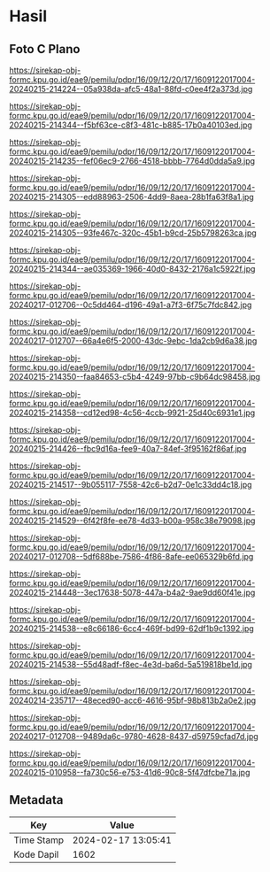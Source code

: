 # Hasil

## Foto C Plano

https://sirekap-obj-formc.kpu.go.id/eae9/pemilu/pdpr/16/09/12/20/17/1609122017004-20240215-214224--05a938da-afc5-48a1-88fd-c0ee4f2a373d.jpg

https://sirekap-obj-formc.kpu.go.id/eae9/pemilu/pdpr/16/09/12/20/17/1609122017004-20240215-214344--f5bf63ce-c8f3-481c-b885-17b0a40103ed.jpg

https://sirekap-obj-formc.kpu.go.id/eae9/pemilu/pdpr/16/09/12/20/17/1609122017004-20240215-214235--fef06ec9-2766-4518-bbbb-7764d0dda5a9.jpg

https://sirekap-obj-formc.kpu.go.id/eae9/pemilu/pdpr/16/09/12/20/17/1609122017004-20240215-214305--edd88963-2506-4dd9-8aea-28b1fa63f8a1.jpg

https://sirekap-obj-formc.kpu.go.id/eae9/pemilu/pdpr/16/09/12/20/17/1609122017004-20240215-214305--93fe467c-320c-45b1-b9cd-25b5798263ca.jpg

https://sirekap-obj-formc.kpu.go.id/eae9/pemilu/pdpr/16/09/12/20/17/1609122017004-20240215-214344--ae035369-1966-40d0-8432-2176a1c5922f.jpg

https://sirekap-obj-formc.kpu.go.id/eae9/pemilu/pdpr/16/09/12/20/17/1609122017004-20240217-012706--0c5dd464-d196-49a1-a7f3-6f75c7fdc842.jpg

https://sirekap-obj-formc.kpu.go.id/eae9/pemilu/pdpr/16/09/12/20/17/1609122017004-20240217-012707--66a4e6f5-2000-43dc-9ebc-1da2cb9d6a38.jpg

https://sirekap-obj-formc.kpu.go.id/eae9/pemilu/pdpr/16/09/12/20/17/1609122017004-20240215-214350--faa84653-c5b4-4249-97bb-c9b64dc98458.jpg

https://sirekap-obj-formc.kpu.go.id/eae9/pemilu/pdpr/16/09/12/20/17/1609122017004-20240215-214358--cd12ed98-4c56-4ccb-9921-25d40c6931e1.jpg

https://sirekap-obj-formc.kpu.go.id/eae9/pemilu/pdpr/16/09/12/20/17/1609122017004-20240215-214426--fbc9d16a-fee9-40a7-84ef-3f95162f86af.jpg

https://sirekap-obj-formc.kpu.go.id/eae9/pemilu/pdpr/16/09/12/20/17/1609122017004-20240215-214517--9b055117-7558-42c6-b2d7-0e1c33dd4c18.jpg

https://sirekap-obj-formc.kpu.go.id/eae9/pemilu/pdpr/16/09/12/20/17/1609122017004-20240215-214529--6f42f8fe-ee78-4d33-b00a-958c38e79098.jpg

https://sirekap-obj-formc.kpu.go.id/eae9/pemilu/pdpr/16/09/12/20/17/1609122017004-20240217-012708--5df688be-7586-4f86-8afe-ee065329b6fd.jpg

https://sirekap-obj-formc.kpu.go.id/eae9/pemilu/pdpr/16/09/12/20/17/1609122017004-20240215-214448--3ec17638-5078-447a-b4a2-9ae9dd60f41e.jpg

https://sirekap-obj-formc.kpu.go.id/eae9/pemilu/pdpr/16/09/12/20/17/1609122017004-20240215-214538--e8c66186-6cc4-469f-bd99-62df1b9c1392.jpg

https://sirekap-obj-formc.kpu.go.id/eae9/pemilu/pdpr/16/09/12/20/17/1609122017004-20240215-214538--55d48adf-f8ec-4e3d-ba6d-5a519818be1d.jpg

https://sirekap-obj-formc.kpu.go.id/eae9/pemilu/pdpr/16/09/12/20/17/1609122017004-20240214-235717--48eced90-acc6-4616-95bf-98b813b2a0e2.jpg

https://sirekap-obj-formc.kpu.go.id/eae9/pemilu/pdpr/16/09/12/20/17/1609122017004-20240217-012708--9489da6c-9780-4628-8437-d59759cfad7d.jpg

https://sirekap-obj-formc.kpu.go.id/eae9/pemilu/pdpr/16/09/12/20/17/1609122017004-20240215-010958--fa730c56-e753-41d6-90c8-5f47dfcbe71a.jpg


## Metadata

| Key        | Value               |
| ---------- | ------------------- |
| Time Stamp | 2024-02-17 13:05:41 |
| Kode Dapil | 1602                |



